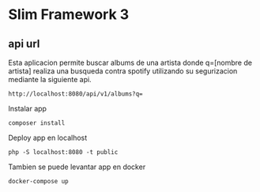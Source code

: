 # Slim Framework 3 


## api url 

Esta aplicacion permite buscar albums de una artista donde q=[nombre de artista] realiza una busqueda contra spotify utilizando su segurizacion mediante la siguiente api.

    http://localhost:8080/api/v1/albums?q=
    
Instalar app
    
    composer install

Deploy app en localhost

	php -S localhost:8080 -t public
	
Tambien se puede levantar app en docker
    
    docker-compose up
	
	

